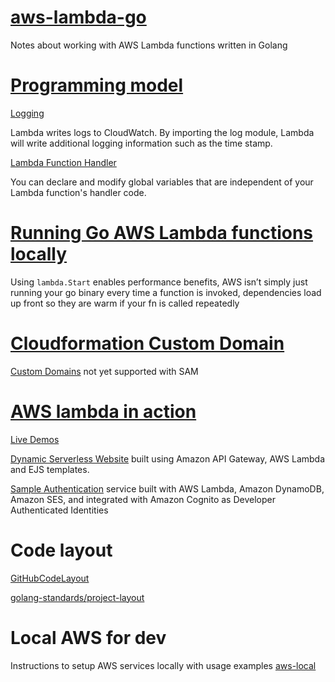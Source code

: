 # [aws-lambda-go](https://github.com/aws/aws-lambda-go)

Notes about working with AWS Lambda functions written in Golang


# [Programming model](https://docs.aws.amazon.com/lambda/latest/dg/go-programming-model.html)

[Logging](https://docs.aws.amazon.com/lambda/latest/dg/go-programming-model-logging.html)

Lambda writes logs to CloudWatch.
By importing the log module, 
Lambda will write additional logging information such as the time stamp.

[Lambda Function Handler](https://docs.aws.amazon.com/lambda/latest/dg/go-programming-model-handler-types.html#go-programming-model-handler-execution-environment-reuse)

You can declare and modify global variables 
that are independent of your Lambda function's handler code.


# [Running Go AWS Lambda functions locally](https://djhworld.github.io/post/2018/01/27/running-go-aws-lambda-functions-locally/)

Using `lambda.Start` enables performance benefits,
AWS isn’t simply just running your go binary every time a function is invoked,
dependencies load up front so they are warm if your fn is called repeatedly


# [Cloudformation Custom Domain](https://docs.aws.amazon.com/AWSCloudFormation/latest/UserGuide/aws-resource-apigateway-domainname.html)

[Custom Domains](https://github.com/awslabs/serverless-application-model/issues/248)
not yet supported with SAM


# [AWS lambda in action](https://www.manning.com/books/aws-lambda-in-action)

[Live Demos](https://eventdrivenapps.com/#livedemos)

[Dynamic Serverless Website](https://github.com/danilop/AWS_Lambda_in_Action/tree/master/Chapter07/SimpleWebsite)
built using Amazon API Gateway, AWS Lambda and EJS templates.

[Sample Authentication](https://github.com/danilop/AWS_Lambda_in_Action/tree/master/Chapter09/SampleAuth)
service built with AWS Lambda, Amazon DynamoDB, Amazon SES, and integrated with 
Amazon Cognito as Developer Authenticated Identities


# Code layout

[GitHubCodeLayout](https://github.com/golang/go/wiki/GitHubCodeLayout)

[golang-standards/project-layout](https://github.com/golang-standards/project-layout)


# Local AWS for dev

Instructions to setup AWS services locally with usage examples
[aws-local](https://github.com/mozey/aws-local)

    




